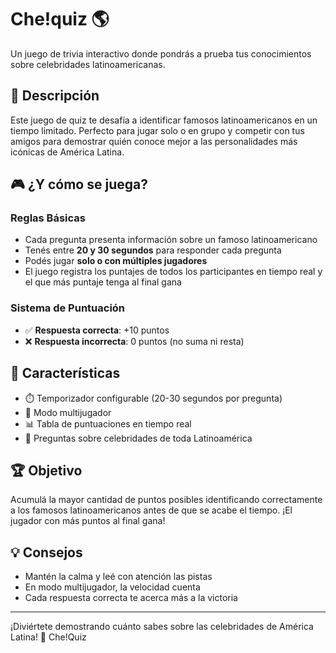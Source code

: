 # Che!quiz 🌎

Un juego de trivia interactivo donde pondrás a prueba tus conocimientos sobre celebridades latinoamericanas.

## 📝 Descripción

Este juego de quiz te desafía a identificar famosos latinoamericanos en un tiempo limitado. Perfecto para jugar solo o en grupo y competir con tus amigos para demostrar quién conoce mejor a las personalidades más icónicas de América Latina.

## 🎮 ¿Y cómo se juega?

### Reglas Básicas

- Cada pregunta presenta información sobre un famoso latinoamericano
- Tenés entre **20 y 30 segundos** para responder cada pregunta
- Podés jugar **solo o con múltiples jugadores**
- El juego registra los puntajes de todos los participantes en tiempo real y el que más puntaje tenga al final gana

### Sistema de Puntuación

- ✅ **Respuesta correcta**: +10 puntos
- ❌ **Respuesta incorrecta**: 0 puntos (no suma ni resta)

## 🎯 Características

- ⏱️ Temporizador configurable (20-30 segundos por pregunta)
- 👥 Modo multijugador
- 📊 Tabla de puntuaciones en tiempo real
- 🌟 Preguntas sobre celebridades de toda Latinoamérica

## 🏆 Objetivo

Acumulá la mayor cantidad de puntos posibles identificando correctamente a los famosos latinoamericanos antes de que se acabe el tiempo. ¡El jugador con más puntos al final gana!

## 💡 Consejos

- Mantén la calma y leé con atención las pistas
- En modo multijugador, la velocidad cuenta
- Cada respuesta correcta te acerca más a la victoria

---

¡Diviértete demostrando cuánto sabes sobre las celebridades de América Latina! 🎉 Che!Quiz



